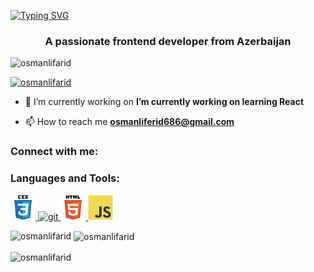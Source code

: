 [![Typing SVG](https://readme-typing-svg.herokuapp.com/?color=1F4B99&size=40&center=true&vCenter=true&width=1000&lines=I+am+OsmanliFarid!;Frontend+Developer)](https://git.io/typing-svg)
<h3 align="center">A passionate frontend developer from Azerbaijan</h3>

<p align="left"> <img src="https://komarev.com/ghpvc/?username=osmanlifarid&label=Profile%20views&color=0e75b6&style=flat" alt="osmanlifarid" /> </p>

<p align="left"> <a href="https://github.com/ryo-ma/github-profile-trophy"><img src="https://github-profile-trophy.vercel.app/?username=osmanlifarid" alt="osmanlifarid" /></a> </p>

- 🔭 I’m currently working on **I’m currently working on learning React**

- 📫 How to reach me **osmanliferid686@gmail.com**

<h3 align="left">Connect with me:</h3>
<p align="left">
</p>

<h3 align="left">Languages and Tools:</h3>
<p align="left"> <a href="https://www.w3schools.com/css/" target="_blank" rel="noreferrer"> <img src="https://raw.githubusercontent.com/devicons/devicon/master/icons/css3/css3-original-wordmark.svg" alt="css3" width="40" height="40"/> </a> <a href="https://git-scm.com/" target="_blank" rel="noreferrer"> <img src="https://www.vectorlogo.zone/logos/git-scm/git-scm-icon.svg" alt="git" width="40" height="40"/> </a> <a href="https://www.w3.org/html/" target="_blank" rel="noreferrer"> <img src="https://raw.githubusercontent.com/devicons/devicon/master/icons/html5/html5-original-wordmark.svg" alt="html5" width="40" height="40"/> </a> <a href="https://developer.mozilla.org/en-US/docs/Web/JavaScript" target="_blank" rel="noreferrer"> <img src="https://raw.githubusercontent.com/devicons/devicon/master/icons/javascript/javascript-original.svg" alt="javascript" width="40" height="40"/> </a> </p>

<p><img align="left" src="https://github-readme-stats.vercel.app/api/top-langs?username=osmanlifarid&show_icons=true&locale=en&layout=compact" alt="osmanlifarid" /></p>

<p>&nbsp;<img align="center" src="https://github-readme-stats.vercel.app/api?username=osmanlifarid&show_icons=true&locale=en" alt="osmanlifarid" /></p>

<p><img align="center" src="https://github-readme-streak-stats.herokuapp.com/?user=osmanlifarid&" alt="osmanlifarid" /></p>

